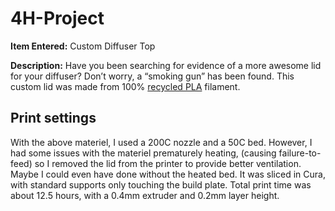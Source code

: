 # 4H-Project
**Item Entered:** Custom Diffuser Top

**Description:** Have you been searching for evidence of a more awesome lid for your diffuser?  Don’t worry, a “smoking gun” has been found.
This custom lid was made from 100% [recycled PLA](https://www.amazon.com/Protopasta-Printer-Filament-1-75mm-Recycled/dp/B09SM62RB5/) filament.

## Print settings
With the above materiel, I used a 200C nozzle and a 50C bed.  However, I had some issues with the materiel prematurely heating, (causing failure-to-feed) so I removed the lid from the printer to provide better ventilation.  Maybe I could even have done without the heated bed.  It was sliced in Cura, with standard supports only touching the build plate.  Total print time was about 12.5 hours, with a 0.4mm extruder and 0.2mm layer height.
